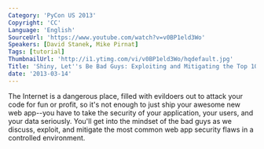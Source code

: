 ```yaml
---
Category: 'PyCon US 2013'
Copyright: 'CC'
Language: 'English'
SourceUrl: 'https://www.youtube.com/watch?v=v0BP1eld3Wo'
Speakers: [David Stanek, Mike Pirnat]
Tags: [tutorial]
ThumbnailUrl: 'http://i1.ytimg.com/vi/v0BP1eld3Wo/hqdefault.jpg'
Title: 'Shiny, Let''s Be Bad Guys: Exploiting and Mitigating the Top 10 Web App Vulnerabilities'
date: '2013-03-14'
---
```

The Internet is a dangerous place, filled with evildoers out to attack your code for fun or profit, so it's not enough to just ship your awesome new web app--you have to take the security of your application, your users, and your data seriously.  You'll get into the mindset of the bad guys as we discuss, exploit, and mitigate the most common web app security flaws in a controlled environment.